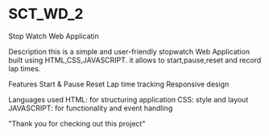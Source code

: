 # SCT_WD_2
Stop Watch Web Applicatin

Description
this is a simple and user-friendly stopwatch Web Application built using HTML,CSS,JAVASCRIPT.
it allows to start,pause,reset and record lap times.

Features
Start & Pause
Reset
Lap time tracking
Responsive design

Languages used
HTML: for structuring application
CSS: style and layout
JAVASCRIPT: for functionality and event handling

 "Thank you for checking out this project"
